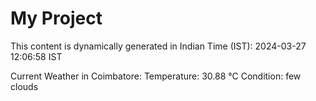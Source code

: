 # My Project

This content is dynamically generated in Indian Time (IST): 2024-03-27 12:06:58 IST


Current Weather in Coimbatore:
Temperature: 30.88 °C
Condition: few clouds
